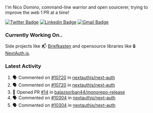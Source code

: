
I'm Nico Domino, command-line warrior and open sourcerer, trying to improve the web 1 PR at a time!

[![Twitter Badge](https://img.shields.io/badge/-@ndom91-1ca0f1?style=flat-square&labelColor=1ca0f1&logo=twitter&logoColor=white&link=https://twitter.com/ndom91)](https://twitter.com/ndom91) [![Linkedin Badge](https://img.shields.io/badge/-ndom91-blue?style=flat-square&logo=Linkedin&logoColor=white&link=https://www.linkedin.com/in/ndom91/)](https://www.linkedin.com/in/ndom91/) [![Gmail Badge](https://img.shields.io/badge/-yo@ndo.dev-c14438?style=flat-square&logo=mail.ru&logoColor=white&link=mailto:yo@ndo.dev)](mailto:yo@ndo.dev)

### Currently Working On..

Side projects like 📬 [Briefkasten](https://briefkastenhq.com) and opensource libraries like 🔒 [NextAuth.js](https://github.com/nextauthjs/next-auth).

<!--START_SECTION_PROFILE_VIEWS:readme-info-->
<!--END_SECTION_PROFILE_VIEWS:readme-info-->

<!--START_SECTION_DAILY_COMMIT:readme-info-->
<!--END_SECTION_DAILY_COMMIT:readme-info-->

<!--START_SECTION_WEEKLY_COMMIT:readme-info-->
<!--END_SECTION_WEEKLY_COMMIT:readme-info-->

### Latest Activity

<!--START_SECTION:activity-->
1. 🗣 Commented on [#10720](https://github.com/nextauthjs/next-auth/issues/10720#issuecomment-2079118743) in [nextauthjs/next-auth](https://github.com/nextauthjs/next-auth)
2. 🗣 Commented on [#10720](https://github.com/nextauthjs/next-auth/issues/10720#issuecomment-2079116629) in [nextauthjs/next-auth](https://github.com/nextauthjs/next-auth)
3. 💪 Opened PR [#14](https://github.com/balazsorban44/monorepo-release/pull/14) in [balazsorban44/monorepo-release](https://github.com/balazsorban44/monorepo-release)
4. 🗣 Commented on [#10304](https://github.com/nextauthjs/next-auth/pull/10304#issuecomment-2079030820) in [nextauthjs/next-auth](https://github.com/nextauthjs/next-auth)
5. 🗣 Commented on [#10304](https://github.com/nextauthjs/next-auth/pull/10304#issuecomment-2078182901) in [nextauthjs/next-auth](https://github.com/nextauthjs/next-auth)
<!--END_SECTION:activity-->
